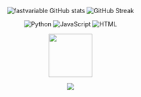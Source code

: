 <p align="center">
  <img src="https://github-readme-stats.vercel.app/api?username=fastvariable&show_icons=true&theme=radical" alt="fastvariable GitHub stats" />
  <img src="https://github-readme-streak-stats.herokuapp.com/?user=fastvariable&theme=radical" alt="GitHub Streak" />
</p>

<p align="center">
  <img src="https://img.shields.io/badge/Python-14354C?style=for-the-badge&logo=python&logoColor=white" alt="Python" />
  <img src="https://img.shields.io/badge/JavaScript-323330?style=for-the-badge&logo=javascript&logoColor=F7DF1E" alt="JavaScript" />
  <img src="https://img.shields.io/badge/HTML-239120?style=for-the-badge&logo=html5&logoColor=white" alt="HTML" />
</p>

<div align="center">
  <a href="https://open.spotify.com/track/5wttBUDyaHAR5q9fYnN3YF">
    <img src="https://upload.wikimedia.org/wikipedia/commons/2/26/Spotify_logo_with_text.svg" width="100">
  </a>
</div>

<div align="center">
  
[![](https://visitcount.itsvg.in/api?id=fastvariable&icon=3&color=4)](https://visitcount.itsvg.in)
